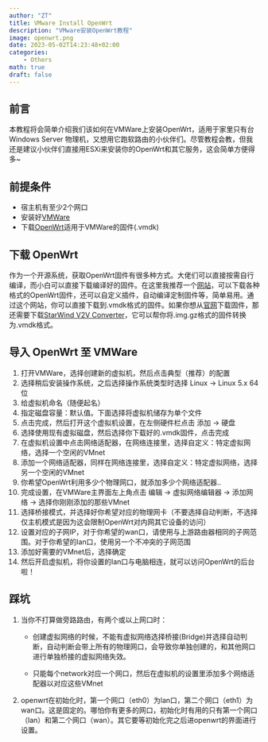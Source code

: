 ```yaml
---
author: "ZT"
title: VMware Install OpenWrt
description: "VMware安装OpenWrt教程"
image: openwrt.png
date: 2023-05-02T14:23:48+02:00
categories:
    - Others
math: true
draft: false
---
```


## 前言

本教程将会简单介绍我们该如何在VMWare上安装OpenWrt，适用于家里只有台 Windows Server 物理机，又想用它跑软路由的小伙伴们。尽管教程会教，但我还是建议小伙伴们直接用ESXi来安装你的OpenWrt和其它服务，这会简单方便得多~



## 前提条件 

- 宿主机有至少2个网口
- 安装好[VMWare](https://www.vmware.com/products/workstation-pro/workstation-pro-evaluation.html)
- 下载[OpenWrt](https://openwrt.org/downloads)适用于VMWare的固件(.vmdk)



## 下载 OpenWrt

作为一个开源系统，获取OpenWrt固件有很多种方式。大佬们可以直接按需自行编译，而小白可以直接下载编译好的固件。在这里我推荐一个[网站](https://openwrt.ai/)，可以下载各种格式的OpenWrt固件，还可以自定义插件，自动编译定制固件等，简单易用。通过这个网站，你可以直接下载到.vmdk格式的固件。如果你想从[官网](https://openwrt.org/downloads)下载固件，那还需要下载[StarWind V2V Converter](https://www.starwindsoftware.com/starwind-v2v-converter)，它可以帮你将.img.gz格式的固件转换为.vmdk格式。



## 导入 OpenWrt 至 VMWare

1. 打开VMWare，选择创建新的虚拟机，然后点击典型（推荐）的配置
2. 选择稍后安装操作系统，之后选择操作系统类型时选择 Linux -> Linux 5.x 64位
3. 给虚拟机命名（随便起名）
4. 指定磁盘容量：默认值。下面选择将虚拟机储存为单个文件
5. 点击完成，然后打开这个虚拟机设置，在左侧硬件栏点击 添加 -> 硬盘
6. 选择使用现有虚拟磁盘，然后选择你下载好的.vmdk固件，点击完成
7. 在虚拟机设置中点击网络适配器，在网络连接里，选择自定义：特定虚拟网络，选择一个空闲的VMnet
8. 添加一个网络适配器，同样在网络连接里，选择自定义：特定虚拟网络，选择另一个空闲的VMnet
9. 你希望OpenWrt利用多少个物理网口，就添加多少个网络适配器..
10. 完成设置，在VMWare主界面左上角点击 编辑 -> 虚拟网络编辑器 -> 添加网络 -> 选择你刚刚添加的那些VMnet
11. 选择桥接模式，并选择好你希望对应的物理网卡（不要选择自动判断，不选择仅主机模式是因为这会限制OpenWrt对内网其它设备的访问）
12. 设置对应的子网IP，对于你希望的wan口，请使用与上游路由器相同的子网范围。对于你希望的lan口，使用另一个不冲突的子网范围
13. 添加好需要的VMnet后，选择确定
14. 然后开启虚拟机，将你设置的lan口与电脑相连，就可以访问OpenWrt的后台啦！



## 踩坑

1. 当你不打算做旁路路由，有两个或以上网口时：

   - 创建虚拟网络的时候，不能有虚拟网络选择桥接(Bridge)并选择自动判断，自动判断会带上所有的物理网口，会导致你单独创建的，和其他网口进行单独桥接的虚拟网络失效。

   - 只能每个network对应一个网口，然后在虚拟机的设置里添加多个网络适配器以对应这些VMnet

2. openwrt在初始化时，第一个网口（eth0）为lan口，第二个网口（eth1）为wan口。这是固定的。哪怕你有更多的网口，初始化时有用的只有第一个网口（lan）和第二个网口（wan）。其它要等初始化完之后进openwrt的界面进行设置。
